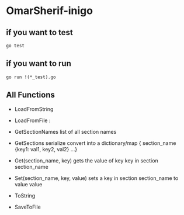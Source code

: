 # OmarSherif-inigo

## if you want to test
```
go test
```

## if you want to run

```
go run !(*_test).go
```


## All Functions

* LoadFromString 
* LoadFromFile :
* GetSectionNames list of all section names
* GetSections serialize convert into a dictionary/map { section_name {key1: val1, key2, val2} ...}
  
* Get(section_name, key) gets the value of key key in section section_name
* Set(section_name, key, value) sets a key in section section_name to value value
* ToString
* SaveToFile
